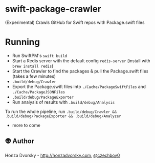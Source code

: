 # swift-package-crawler
(Experimental) Crawls GitHub for Swift repos with Package.swift files

# Running

- Run SwiftPM's `swift build`
- Start a Redis server with the default config `redis-server` (install with `brew install redis`)
- Start the Crawler to find the packages & pull the Package.swift files (takes a few minutes)
- `.build/debug/Crawler`
- Export the Package.swift files into `./Cache/PackageSwiftFiles` and `./Cache/PackageJSONFiles`
- `.build/debug/PackageExporter`
- Run analysis of results with `.build/debug/Analysis`

To run the whole pipeline, run `.build/debug/Crawler && .build/debug/PackageExporter && .build/debug/Analyzer`

- more to come

:alien: Author
------
Honza Dvorsky - http://honzadvorsky.com, [@czechboy0](http://twitter.com/czechboy0)
